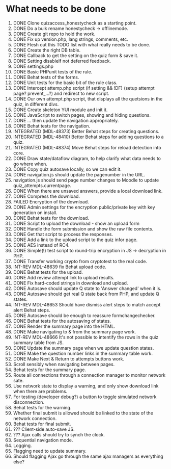 # What needs to be done

 1. DONE Clone quizaccess_honestycheck as a starting point.
 2. DONE Do a bulk rename honestycheck -> offlinemode.
 3. DONE Create git repo to hold the work.
 4. DONE Fix up version.php, lang strings, comments, etc.
 5. DONE Flesh out this TODO list with what really needs to be done.
 6. DONE Create the right DB table.
 7. DONE Callback to get the setting on the quiz form & save it.
 8. DONE Setting disableIf not deferred feedback.
 9. DONE settings.php
10. DONE Basic PHPunit tests of the rule.
11. DONE Behat tests of the forms.
12. DONE Unit tests for the basic bit of the rule class.
13. DONE Intercept attemp.php script (if setting && !DF) (setup attempt page? prevent_...?) and redirect to new script.
14. DONE Our own attempt.php script, that displays all the quetsions in the quiz, in different divs.
15. DONE Create skeleton YUI module and init it.
16. DONE JavaScript to switch pages, showing and hiding questions.
17. DONE ... then update the navigation appropriately.
18. DONE Behat tests for the navigation.
19. INTEGRATED (MDL-48373) Better Behat steps for creating questions.
20. INTEGRATED (MDL-48410) Better Behat steps for adding questions to a quiz.
21. INTEGRATED (MDL-48374) Move Behat steps for reload detection into core.
22. DONE Draw state/dataflow diagram, to help clarify what data needs to go where when.
23. DONE Copy quiz autosave locally, so we can edit it.
24. DONE navigation.js should update the pagenumber in the URL.
25. navigation.js should send page number changes to Moodle to update quiz_attempts.currentpage.
26. DONE When there are unsaved answers, provide a local download link.
27. DONE Compress the download.
28. FAILED Encryption of the download.
29. DONE Admin settings for the encryption public/private key with key generation on install.
30. DONE Behat tests for the download.
31. DONE Script to upload the download - show an upload form
32. DONE Handle the form submission and show the raw file contents.
33. DONE Get that script to process the responses.
34. DONE Add a link to the upload script to the quiz infor page.
35. DONE AES instead of RC4.
36. DONE Simple(!) test script to round-trip encryption in JS -> decryption in PHP.
37. DONE Transfer working crypto from cryptotest to the real code.
38. INT-REV MDL-48639 fix Behat upload code.
39. DONE Behat tests for the upload.
40. DONE Add review attempt link to upload results.
41. DONE Fix hard-coded strings in download and upload.
42. DONE Autosave should update Q state to 'Answer changed' when it is.
43. DONE Autosave should get real Q state back from PHP, and update Q states.
44. INT-REV MDL-48653 Should have dismiss alert steps to match accept alert Behat steps.
45. DONE Autosave should be enough to reassure formchangechecker.
46. DONE Behat tests for the autosaving of states.
47. DONE Render the summary page into the HTML.
48. DONE Make navigating to & from the summary page work.
49. INT-REV MDL-48666 It's not possible to intentify the rows in the quiz summary table from JS.
50. DONE Update the summary page when we update question states.
51. DONE Make the question number links in the summary table work.
52. DONE Make Next & Return to attempts buttons work.
53. Scroll sensibly when navigating between pages.
54. Behat tests for the summary page.
55. Route all connections through a connection manager to monitor network sate.
56. Use network state to display a warning, and only show download link when there are problems.
57. For testing (developer debug?) a button to toggle simulated network disconnection.
58. Behat tests for the warning.
59. Whether final submit is allowed should be linked to the state of the network connection.
60. Behat tests for final submit.
61. ??? Client-side auto-save JS.
62. ??? Ajax calls should try to synch the clock.
63. Sequential navigation mode.
64. Logging.
65. Flagging need to update summary.
66. Should flagging Ajax go through the same ajax managers as everything else?
